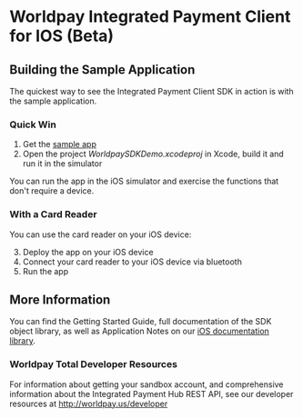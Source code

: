 # Worldpay Integrated Payment Client for IOS (Beta)

## Building the Sample Application
The quickest way to see the Integrated Payment Client SDK in action is with the sample application.

### Quick Win
1.  Get the [sample app](http://github.com/worldpayus/ipc_sdk_ios/tree/master/sampleapp) 
2.  Open the project *WorldpaySDKDemo.xcodeproj* in Xcode, build it and run it in the simulator

You can run the app in the iOS simulator and exercise the functions that don't require a device.

### With a Card Reader
You can use the card reader on your iOS device:

3.  Deploy the app on your iOS device
4.  Connect your card reader to your iOS device via bluetooth
5.  Run the app

## More Information
You can find the Getting Started Guide, full documentation of the SDK object library, as well as Application Notes on our [iOS documentation library](https://worldpayus.github.io/ipc_sdk_ios).

### Worldpay Total Developer Resources
For information about getting your sandbox account, and comprehensive information about the Integrated Payment Hub REST API, see our developer resources at http://worldpay.us/developer
